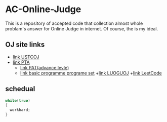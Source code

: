 # AC-Online-Judge

This is a repository of accepted code that collection almost whole problam's answer for Online Judge in internet. Of course, the is my ideal.

## OJ site links
+ [link USTCOJ](https://oj.ustc.edu.cn/#/)
+ [link PTA](https://pintia.cn/)
	+ [link PAT(advance levle)](https://pintia.cn/problem-sets/994805342720868352/problems)
	+ [link basic programme programe set](https://pintia.cn/problem-sets/14/problems)
+[link LUOGUOJ](https://www.luogu.org/)
+[link LeetCode](https://leetcode.com/)

## schedual
```c++
while(true)
{
  workhard;
}
```

